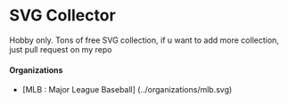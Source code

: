 # SVG Collector

<p>Hobby only. Tons of free SVG collection, if u want to add more collection, just pull request on my repo</p>

<h4>Organizations</h4>

- [MLB : Major League Baseball] (../organizations/mlb.svg)
